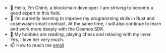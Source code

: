 - 👋 Hello, I'm Chinh, a blockchain developer. I am striving to become a good expert in this field.
- 🌱 I’m currently learning to improve my programming skills in Rust and cosmwasm smart contract. At the same time, I will also continue to learn and work more deeply with the Cosmos SDK.
- 💞️ My hobbies are reading, playing chess and relaxing with my lover. Yes, I love her very much.
- 📫 How to reach me [email](mailto:eyescryptoinsights@gmail.com)
